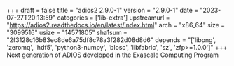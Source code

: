 +++
draft = false
title = "adios2 2.9.0-1"
version = "2.9.0-1"
date = "2023-07-27T20:13:59"
categories = ['lib-extra']
upstreamurl = "https://adios2.readthedocs.io/en/latest/index.html"
arch = "x86_64"
size = "3099516"
usize = "14571805"
sha1sum = "2f3128c16b83ec8de6a75df8c78a3f282d08d8d6"
depends = "['libpng', 'zeromq', 'hdf5', 'python3-numpy', 'blosc', 'libfabric', 'sz', 'zfp>=1.0.0']"
+++
Next generation of ADIOS developed in the Exascale Computing Program